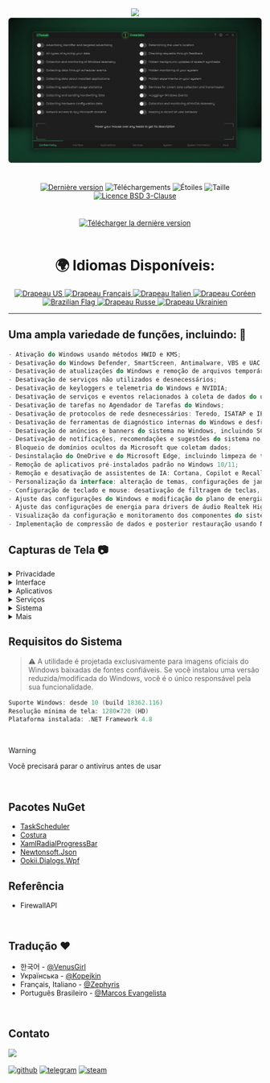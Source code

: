 <div align="center">
<img src="https://github.com/user-attachments/assets/370e1249-4c40-420b-85b1-2978e47f0060"/><br/>
<img src="https://github.com/Greedeks/GTweak/blob/main/.github/Preview.gif"/><br/><br/>

<div align="center" style="margin: 20px 0; text-align: center;">

[![Dernière version](https://img.shields.io/github/v/release/Greedeks/GTweak?style=for-the-badge&color=179962)](https://github.com/Greedeks/GTweak/releases/latest)
![Téléchargements](https://img.shields.io/github/downloads/Greedeks/GTweak/total.svg?style=for-the-badge&color=1982a5)
![Étoiles](https://img.shields.io/github/stars/greedeks/gtweak?style=for-the-badge&color=179962)
![Taille](https://img.shields.io/github/repo-size/greedeks/gtweak?style=for-the-badge&color=1982a5)
[![Licence BSD 3-Clause](https://img.shields.io/badge/License-BSD%203--Clause-yellow.svg?style=for-the-badge&color=179962)](https://github.com/Greedeks/GTweak/blob/main/LICENSE)
</div>

<br/><a href="https://github.com/Greedeks/GTweak/releases/latest/download/gtweak.exe"><img src="https://github.com/user-attachments/assets/0c2f2947-6d63-46b3-9933-8e72a8b45ed3" width="260" height="68" alt="Télécharger la dernière version"></a><br/><br/>

<!-- langues --> 
<div align="center">
  <h1>🌍 Idiomas Disponíveis:</h1>

<a href="https://github.com/Greedeks/GTweak/blob/main/README.md">
    <img src="https://cdn-icons-png.flaticon.com/128/197/197484.png" alt="Drapeau US" width="40">
</a>

<a href="https://github.com/Greedeks/GTweak/blob/main/README-fr.md">
    <img src="https://cdn-icons-png.flaticon.com/128/197/197560.png" alt="Drapeau Français" width="40">
</a>

<a href="https://github.com/Greedeks/GTweak/blob/main/README-it.md">
    <img src="https://cdn-icons-png.flaticon.com/128/9906/9906483.png" alt="Drapeau Italien" width="40">
</a>
  
<a href="https://github.com/Greedeks/GTweak/blob/main/README-ko.md">
    <img src="https://cdn-icons-png.flaticon.com/128/197/197582.png" alt="Drapeau Coréen" width="40">
</a>

<a href="https://github.com/Greedeks/GTweak/blob/main/README.md">
    <img src="https://cdn-icons-png.flaticon.com/128/9906/9906449.png" alt="Brazilian Flag" width="40">
</a>

<a href="https://github.com/Greedeks/GTweak/blob/main/README-ru.md">
    <img src="https://cdn-icons-png.flaticon.com/128/197/197408.png" alt="Drapeau Russe" width="40">
</a>

<a href="https://github.com/Greedeks/GTweak/blob/main/README-uk.md">
    <img src="https://cdn-icons-png.flaticon.com/128/5315/5315703.png" alt="Drapeau Ukrainien" width="40">
</a>
</div>

</div>

---
<h2> Uma ampla variedade de funções, incluindo: 🔩</h2>

```java
- Ativação do Windows usando métodos HWID e KMS;
- Desativação do Windows Defender, SmartScreen, Antimalware, VBS e UAC;
- Desativação de atualizações do Windows e remoção de arquivos temporários de atualização;
- Desativação de serviços não utilizados e desnecessários;
- Desativação de keyloggers e telemetria do Windows e NVIDIA;
- Desativação de serviços e eventos relacionados à coleta de dados do usuário;
- Desativação de tarefas no Agendador de Tarefas do Windows;
- Desativação de protocolos de rede desnecessários: Teredo, ISATAP e IPv6;
- Desativação de ferramentas de diagnóstico internas do Windows e desfragmentação;
- Desativação de anúncios e banners do sistema no Windows, incluindo SCOOBE;
- Desativação de notificações, recomendações e sugestões do sistema no Windows;
- Bloqueio de domínios ocultos da Microsoft que coletam dados;
- Desinstalação do OneDrive e do Microsoft Edge, incluindo limpeza de todos os dados e pastas associados;
- Remoção de aplicativos pré-instalados padrão no Windows 10/11;
- Remoção e desativação de assistentes de IA: Cortana, Copilot e Recall;
- Personalização da interface: alteração de temas, configurações de janelas e ícones;
- Configuração de teclado e mouse: desativação de filtragem de teclas, teclas aderentes e aceleração;
- Ajuste das configurações do Windows e modificação do plano de energia;
- Ajuste das configurações de energia para drivers de áudio Realtek High Definition para corrigir atraso de som;
- Visualização da configuração e monitoramento dos componentes do sistema;
- Implementação de compressão de dados e posterior restauração usando NTFS.
```

<h2> Capturas de Tela 📷</h2>
<details>
  <summary> Privacidade </summary>
  <img src="https://github.com/Greedeks/GTweak/blob/main/.github/screenshots/pt-br/Confidentiality.png"/>
</details>
<details>
  <summary> Interface </summary>
  <img src="https://github.com/Greedeks/GTweak/blob/main/.github/screenshots/pt-br/Interface.png"/>
</details>
<details>
  <summary> Aplicativos </summary>
  <img src="https://github.com/Greedeks/GTweak/blob/main/.github/screenshots/pt-br/Applications.png"/>
</details>
<details>
  <summary> Serviços </summary>
  <img src="https://github.com/Greedeks/GTweak/blob/main/.github/screenshots/pt-br/Services.png"/>
</details>
<details>
  <summary> Sistema </summary>
  <img src="https://github.com/Greedeks/GTweak/blob/main/.github/screenshots/pt-br/System.png"/>
</details>
<details>
  <summary> Mais </summary>
  <img src="https://github.com/Greedeks/GTweak/blob/main/.github/screenshots/pt-br/More.png"/>
</details>

<h2> Requisitos do Sistema </h2>

> ⚠ A utilidade é projetada exclusivamente para imagens oficiais do Windows baixadas de fontes confiáveis. Se você instalou uma versão reduzida/modificada do Windows, você é o único responsável pela sua funcionalidade.

```c++
Suporte Windows: desde 10 (build 18362.116)
Resolução mínima de tela: 1280×720 (HD)
Plataforma instalada: .NET Framework 4.8
```
</br>

> [!WARNING]
> Você precisará parar o antivírus antes de usar
</br>

## Pacotes NuGet

- [TaskScheduler](https://www.nuget.org/packages/TaskScheduler)
- [Costura](https://github.com/Fody/Costura)
- [XamlRadialProgressBar](https://www.nuget.org/packages/XamlRadialProgressBar)
- [Newtonsoft.Json](https://www.nuget.org/packages/Newtonsoft.Json)
- [Ookii.Dialogs.Wpf](https://www.nuget.org/packages/Ookii.Dialogs.Wpf)

## Referência
- FirewallAPI

</br>

## Tradução ❤️
- 한국어 - [@VenusGirl](https://github.com/VenusGirl)
- Українська - [@Kopejkin](https://github.com/Kopejkin)
- Français, Italiano - [@Zephyris](https://github.com/Zephyris-Pro)
- Português Brasileiro - [@Marcos Evangelista](https://github.com/marcolinojunior)

</br>

## Contato
<img src="https://avatars.githubusercontent.com/u/82948926?s=400&u=66ddd72b29af1ac8b262281b183da6d191c5a71d&v=4" width="100px;"/>

[![github](https://img.shields.io/badge/Github-gray?style=for-the-badge\&logo=github\&logoColor=white)](https://github.com/Greedeks)
[![telegram](https://img.shields.io/badge/Telegram-1DA1F2?style=for-the-badge\&logo=telegram\&logoColor=white)](https://t.me/Greedeks)
[![steam](https://img.shields.io/badge/STEAM-042430?style=for-the-badge\&logo=steam\&logoColor=white)](https://steamcommunity.com/id/greedeks/)
